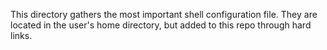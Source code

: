 This directory gathers the most important shell configuration file. They are located in the user's home directory, but added to this repo through hard links.

